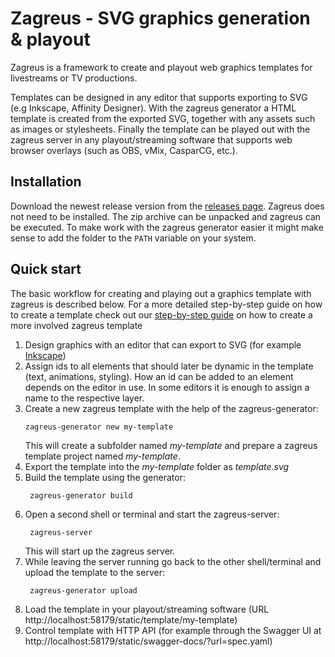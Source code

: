 # Zagreus - SVG graphics generation & playout

Zagreus is a framework to create and playout web graphics templates for livestreams or TV productions. 

Templates can be designed in any editor that supports exporting to SVG (e.g Inkscape, Affinity Designer). With the zagreus generator a HTML template is created from the exported SVG, together with any assets such as images or stylesheets. Finally the template can be played out with the zagreus server in any playout/streaming software that supports web browser overlays (such as OBS, vMix, CasparCG, etc.).

## Installation
Download the newest release version from the [releases page](https://github.com/mariokaufmann/zagreus/releases/latest). Zagreus does not need to be installed. The zip archive can be unpacked and zagreus can be executed. To make work with the zagreus generator easier it might make sense to add the folder to the `PATH` variable on your system.

## Quick start
The basic workflow for creating and playing out a graphics template with zagreus is described below. For a more detailed step-by-step guide on how to create a template check out our [step-by-step guide](docs/step-by-step/step-by-step.md) on how to create a more involved zagreus template
1. Design graphics with an editor that can export to SVG (for example [Inkscape](https://inkscape.org/))
2. Assign ids to all elements that should later be dynamic in the template (text, animations, styling). How an id can be added to an element depends on the editor in use. In some editors it is enough to assign a name to the respective layer.
3. Create a new zagreus template with the help of the zagreus-generator:
    ```
    zagreus-generator new my-template
    ```
    This will create a subfolder named _my-template_ and prepare a zagreus template project named _my-template_.
4. Export the template into the _my-template_ folder as _template.svg_
5. Build the template using the generator:
   ```
    zagreus-generator build
   ```
6. Open a second shell or terminal and start the zagreus-server:
   ```
    zagreus-server
   ```
   This will start up the zagreus server.
7. While leaving the server running go back to the other shell/terminal and upload the template to the server:
   ```
    zagreus-generator upload
   ```
8. Load the template in your playout/streaming software (URL http://localhost:58179/static/template/my-template)
9. Control template with HTTP API (for example through the Swagger UI at http://localhost:58179/static/swagger-docs/?url=spec.yaml)
